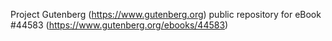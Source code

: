 Project Gutenberg (https://www.gutenberg.org) public repository for eBook #44583 (https://www.gutenberg.org/ebooks/44583)
